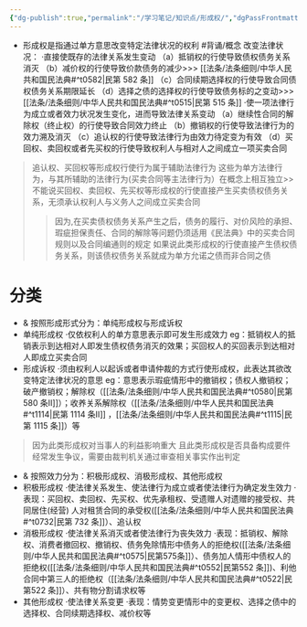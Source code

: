 ```yaml
---
{"dg-publish":true,"permalink":"/学习笔记/知识点/形成权/","dgPassFrontmatter":true,"noteIcon":""}
---
```


- 形成权是指通过单方意思改变特定法律状况的权利 #背诵/概念 
改变法律状况：
·直接使既存的法律关系发生变动
（a）抵销权的行使导致债权债务关系消灭
（b）减价权的行使导致价款债务的减少>>> [[法条/法条细则/中华人民共和国民法典#^t0582\|民第 582 条]]
（c）合同续期选择权的行使导致合同债权债务关系期限延长
（d）选择之债的选择权的行使导致债务标的之变动>>> [[法条/法条细则/中华人民共和国民法典#^t0515\|民第 515 条]]
·使⼀项法律行为成立或者效力状况发生变化，进而导致法律关系变动
（a）继续性合同的解除权（终止权）的行使导致合同效力终止
（b）撤销权的行使导致法律行为的效力溯及消灭
（c）追认权的行使导致法律行为由效力待定变为有效
（d）买回权、卖回权或者先买权的行使导致权利人与相对人之间成立⼀项买卖合同
>追认权、买回权等形成权行使行为属于辅助法律行为
>这些为单方法律行为，与其所辅助的法律行为(买卖合同等主法律行为）在概念上相互独立>>不能说买回权、卖回权、先买权等形成权的行使直接产生买卖债权债务关系，无须承认权利人与义务人之间成立买卖合同
>>因为,在买卖债权债务关系产生之后，债务的履行、对价风险的承担、瑕疵担保责任、合同的解除等问题仍须适用《民法典》中的买卖合同规则以及合同编通则的规定
>>如果说此类形成权的行使直接产生债权债务关系，则该债权债务关系就成为单方允诺之债而非合同之债
# 分类
- & 按照形成形式分为：单纯形成权与形成诉权
- 单纯形成权
·仅依权利人的单方意思表示即可发生形成效力
eg：抵销权人的抵销表示到达相对人即发生债权债务消灭的效果；买回权人的买回表示到达相对人即成立买卖合同
- 形成诉权
·须由权利人以起诉或者申请仲裁的方式行使形成权，此表达其欲改变特定法律状况的意思
eg：意思表示瑕疵情形中的撤销权；债权人撤销权；破产撤销权；解除权（[[法条/法条细则/中华人民共和国民法典#^t0580\|民第 580 条Ⅱ]]）；收养关系解除权（[[法条/法条细则/中华人民共和国民法典#^t1114\|民第 1114 条Ⅱ]] ，[[法条/法条细则/中华人民共和国民法典#^t1115\|民第 1115 条]]）等
>因为此类形成权对当事人的利益影响重大
>且此类形成权是否具备构成要件经常发生争议，需要由裁判机关通过审查相关事实作出判定

- & 按照效力分为：积极形成权、消极形成权、其他形成权
- 积极形成权
·使法律关系发生、使法律行为成立或者使法律行为确定发生效力
·表现：买回权、卖回权、先买权、优先承租权、受遗赠人对遗赠的接受权、共同居住(经营) 人对租赁合同的承受权([[法条/法条细则/中华人民共和国民法典#^t0732\|民第 732 条]]）、追认权
- 消极形成权
·使法律关系消灭或者使法律行为丧失效力
·表现：抵销权、解除权、消费者撤回权、撤销权、债务免除情形中债务人的拒绝权([[法条/法条细则/中华人民共和国民法典#^t0575\|民第575条]]）、债务加人情形中债权人的拒绝权([[法条/法条细则/中华人民共和国民法典#^t0552\|民第552 条]])、利他合同中第三人的拒绝权（[[法条/法条细则/中华人民共和国民法典#^t0522\|民第522 条]]）、共有物分割请求权等
- 其他形成权
·使法律关系变更
·表现：情势变更情形中的变更权、选择之债中的选择权、合同续期选择权、减价权等